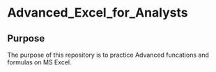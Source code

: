 # Advanced_Excel_for_Analysts


## Purpose

The purpose of this repository is to practice Advanced funcations and formulas on MS Excel.
